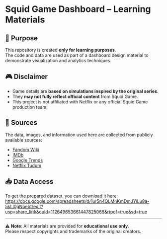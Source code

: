 # Squid Game Dashboard – Learning Materials

## 📌 Purpose
This repository is created **only for learning purposes**.  
The code and data are used as part of a dashboard design material to demonstrate visualization and analytics techniques.

## 🎮 Disclaimer
- Game details are **based on simulations inspired by the original series**.  
- They **may not fully reflect official content** from Squid Game.  
- This project is not affiliated with Netflix or any official Squid Game production team.

## 📂 Sources
The data, images, and information used here are collected from publicly available sources:
- [Fandom Wiki](https://squid-game.fandom.com/)  
- [IMDb](https://www.imdb.com)  
- [Google Trends](https://trends.google.com)  
- [Netflix Tudum](https://www.netflix.com/tudum/top10)  

## 📥 Data Access
To get the prepared dataset, you can download it here:  
https://docs.google.com/spreadsheets/d/1ur5n4QLMnKmDmJYiLu8a-5kLI0gNoebt/edit?usp=share_link&ouid=112649653661447825066&rtpof=true&sd=true

---

⚠️ **Note**: All materials are provided for **educational use only**.  
Please respect copyrights and trademarks of the original creators.
